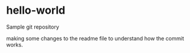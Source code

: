 # hello-world
Sample git repository

making some changes to the readme file to understand how the commit works.
